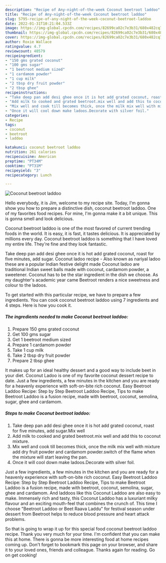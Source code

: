 ```yaml
---
description: "Recipe of Any-night-of-the-week Coconut beetroot laddoo"
title: "Recipe of Any-night-of-the-week Coconut beetroot laddoo"
slug: 5795-recipe-of-any-night-of-the-week-coconut-beetroot-laddoo
date: 2022-01-31T10:21:04.533Z
image: https://img-global.cpcdn.com/recipes/82699ca02c7e3b31/680x482cq70/coconut-beetroot-laddoo-recipe-main-photo.jpg
thumbnail: https://img-global.cpcdn.com/recipes/82699ca02c7e3b31/680x482cq70/coconut-beetroot-laddoo-recipe-main-photo.jpg
cover: https://img-global.cpcdn.com/recipes/82699ca02c7e3b31/680x482cq70/coconut-beetroot-laddoo-recipe-main-photo.jpg
author: Roxie Wallace
ratingvalue: 4.7
reviewcount: 40579
recipeingredient:
- "150 gms grated coconut"
- "100 gms sugar"
- "1 beetroot medium sized"
- "1 cardamom powder"
- "1 cup milk"
- "2 tbsp dry fruit powder"
- "2 tbsp ghee"
recipeinstructions:
- "Take deep pan add desi ghee once it is hot add grated coconut, roast for five minutes, add sugar.Mix well"
- "Add milk to cooked and grated beetroot.mix well and add this to coconut mixture."
- "Mix well and cook till becomes thick, once the milk mix well with mixture add dry fruit powder and cardamom powder.switch of the flame when the mixture will start leaving the pan."
- "Once it will cool down make ladoos.Decorate with silver foil."
categories:
- Recipe
tags:
- coconut
- beetroot
- laddoo

katakunci: coconut beetroot laddoo 
nutrition: 261 calories
recipecuisine: American
preptime: "PT34M"
cooktime: "PT31M"
recipeyield: "3"
recipecategory: Lunch

---
```



![Coconut beetroot laddoo](https://img-global.cpcdn.com/recipes/82699ca02c7e3b31/680x482cq70/coconut-beetroot-laddoo-recipe-main-photo.jpg)

Hello everybody, it is Jim, welcome to my recipe site. Today, I'm gonna show you how to prepare a distinctive dish, coconut beetroot laddoo. One of my favorites food recipes. For mine, I'm gonna make it a bit unique. This is gonna smell and look delicious.

Coconut beetroot laddoo is one of the most favored of current trending foods in the world. It is easy, it is fast, it tastes delicious. It is appreciated by millions every day. Coconut beetroot laddoo is something that I have loved my entire life. They're fine and they look fantastic.

Take deep pan add desi ghee once it is hot add grated coconut, roast for five minutes, add sugar. Coconut ladoo recipe - Also known as nariyal ladoo these are a popular Indian festive delight made Coconut ladoo are traditional Indian sweet balls made with coconut, cardamom powder, a sweetener. Coconut has to be the star ingredient in the dish we choose. As my daughter&#39;s academic year came Beetroot renders a nice sweetness and colour to the ladoos.


To get started with this particular recipe, we have to prepare a few ingredients. You can cook coconut beetroot laddoo using 7 ingredients and 4 steps. Here is how you cook it.

<!--inarticleads1-->

##### The ingredients needed to make Coconut beetroot laddoo:

1. Prepare 150 gms grated coconut
1. Get 100 gms sugar
1. Get 1 beetroot medium sized
1. Prepare 1 cardamom powder
1. Take 1 cup milk
1. Take 2 tbsp dry fruit powder
1. Prepare 2 tbsp ghee


It makes up for an ideal healthy dessert and a good way to include beet in your diet. Coconut Ladoo is one of my favorite coconut dessert recipe to date. Just a few ingredients, a few minutes in the kitchen and you are ready for a heavenly experience with soft-on-bite rich coconut. Easy Beetroot Laddoo Recipe: Step by Step Beetroot Laddoo Recipe, Tips to make Beetroot Laddoo is a fusion recipe, made with beetroot, coconut, semolina, sugar, ghee and cardamom. 

<!--inarticleads2-->

##### Steps to make Coconut beetroot laddoo:

1. Take deep pan add desi ghee once it is hot add grated coconut, roast for five minutes, add sugar.Mix well
1. Add milk to cooked and grated beetroot.mix well and add this to coconut mixture.
1. Mix well and cook till becomes thick, once the milk mix well with mixture add dry fruit powder and cardamom powder.switch of the flame when the mixture will start leaving the pan.
1. Once it will cool down make ladoos.Decorate with silver foil.


Just a few ingredients, a few minutes in the kitchen and you are ready for a heavenly experience with soft-on-bite rich coconut. Easy Beetroot Laddoo Recipe: Step by Step Beetroot Laddoo Recipe, Tips to make Beetroot Laddoo is a fusion recipe, made with beetroot, coconut, semolina, sugar, ghee and cardamom. And laddoos like this Coconut Laddoo are also easy to make. Immensely rich and tasty, this Coconut Laddoo has a luxuriant milky flavour and an exciting mouth-feel that combines the crunch of. This time I choose &#34;Beetroot Laddoo or Beet Raava Laddu&#34; for festival season under dessert from Beetroot helps to reduce blood pressure and heart attack problems. 

So that is going to wrap it up for this special food coconut beetroot laddoo recipe. Thank you very much for your time. I'm confident that you can make this at home. There is gonna be more interesting food at home recipes coming up. Don't forget to bookmark this page on your browser, and share it to your loved ones, friends and colleague. Thanks again for reading. Go on get cooking!

